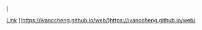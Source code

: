 [

[Link](ivanccheng.github.io/web/)
](https://ivanccheng.github.io/web/)https://ivanccheng.github.io/web/
